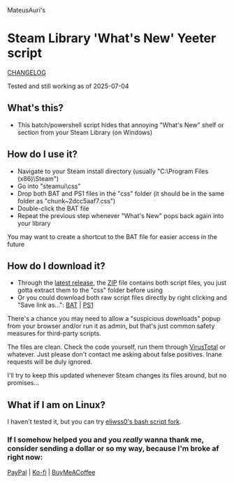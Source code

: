 MateusAuri's
# Steam Library 'What's New' Yeeter script
[CHANGELOG](https://github.com/MateusAuri/SteamWhatsNewYeeter/blob/latest/CHANGELOG.md)

Tested and still working as of 2025-07-04

## What's this?
- This batch/powershell script hides that annoying "What's New" shelf or section from your Steam Library (on Windows)

## How do I use it?
- Navigate to your Steam install directory (usually "C:\Program Files (x86)\Steam")
- Go into "steamui\css"
- Drop both BAT and PS1 files in the "css" folder (it should be in the same folder as "chunk~2dcc5aaf7.css")
- Double-click the BAT file
- Repeat the previous step whenever "What's New" pops back again into your library

You may want to create a shortcut to the BAT file for easier access in the future

## How do I download it?
- Through the [latest release](https://github.com/MateusAuri/SteamWhatsNewYeeter/releases/latest), the [ZIP](https://github.com/MateusAuri/SteamWhatsNewYeeter/releases/latest/download/SteamWhatsNewYeeter.zip) file contains both script files, you just gotta extract them to the "css" folder before using
- Or you could download both raw script files directly by right clicking and "Save link as...": [BAT](https://raw.githubusercontent.com/MateusAuri/SteamWhatsNewYeeter/latest/SteamWhatsNewYeeter.bat) | [PS1](https://raw.githubusercontent.com/MateusAuri/SteamWhatsNewYeeter/latest/SteamWhatsNewYeeter.ps1)

There's a chance you may need to allow a "suspicious downloads" popup from your browser and/or run it as admin, but that's just common safety measures for third-party scripts. 

The files are clean. Check the code yourself, run them through [VirusTotal](https://www.virustotal.com/gui/) or whatever. Just please don't contact me asking about false positives. Inane requests will be duly ignored.

I'll try to keep this updated whenever Steam changes its files around, but no promises...

## What if I am on Linux?
I haven't tested it, but you can try [eliwss0's bash script fork](https://github.com/eliwss0/SteamWhatsNewYeeter).

### If I somehow helped you and you *really* wanna thank me, consider sending a dollar or so my way, because I'm broke af right now:

[PayPal](https://www.paypal.com/donate/?business=NA4SGGWAQHFEJ) | [Ko-fi](https://ko-fi.com/mateusauri) | [BuyMeACoffee](https://www.buymeacoffee.com/mateusauri)

